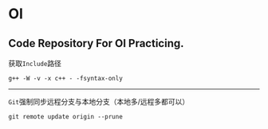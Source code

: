 # OI
Code Repository For OI Practicing.
---
获取```Include```路径
```shell
g++ -W -v -x c++ - -fsyntax-only
```

---

```Git```强制同步远程分支与本地分支（本地多/远程多都可以）
```shell
git remote update origin --prune
```